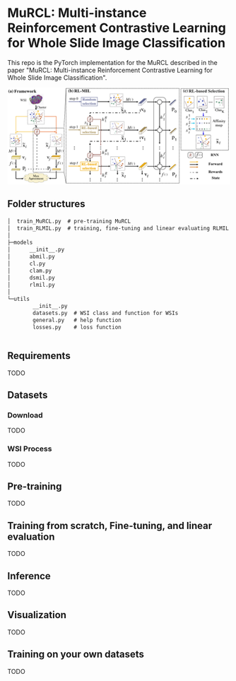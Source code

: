 # MuRCL: Multi-instance Reinforcement Contrastive Learning for Whole Slide Image Classification
This repo is the PyTorch implementation for the MuRCL described in the paper "MuRCL: Multi-instance Reinforcement Contrastive Learning for Whole Slide Image Classification". 

![fig2](figs/fig2.png)

## Folder structures

```
│  train_MuRCL.py  # pre-training MuRCL
│  train_RLMIL.py  # training, fine-tuning and linear evaluating RLMIL 
│      
├─models
│      __init__.py
│      abmil.py
│      cl.py
│      clam.py
│      dsmil.py
│      rlmil.py
│      
└─utils
		__init__.py
        datasets.py  # WSI class and function for WSIs
        general.py   # help function
        losses.py    # loss function
        
```

## Requirements

TODO

## Datasets

### Download

TODO

### WSI Process

TODO

## Pre-training

TODO

## Training from scratch, Fine-tuning, and linear evaluation

TODO

## Inference

TODO

## Visualization

TODO

## Training on your own datasets

TODO

